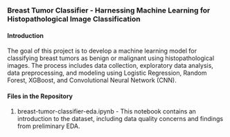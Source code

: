 ### Breast Tumor Classifier - Harnessing Machine Learning for Histopathological Image Classification

#### Introduction
The goal of this project is to develop a machine learning model for classifying breast tumors as benign or malignant using histopathological images. The process includes data collection, exploratory data analysis, data preprocessing, and modeling using Logistic Regression, Random Forest, XGBoost, and Convolutional Neural Network (CNN).

#### Files in the Repository

1. breast-tumor-classifier-eda.ipynb - This notebook contains an introduction to the dataset, including data quality concerns and findings from preliminary EDA.
